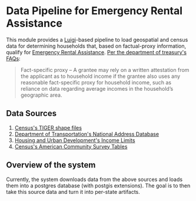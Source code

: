# Data Pipeline for Emergency Rental Assistance

This module provides a [Luigi](https://luigi.readthedocs.io/en/stable/)-based pipeline to load geospatial and census data for determining households that, based on factual-proxy information, qualify for  [Emergency Rental Assistance](https://home.treasury.gov/policy-issues/coronavirus/assistance-for-state-local-and-tribal-governments/emergency-rental-assistance-program). [Per the department of treasury's FAQs](https://home.treasury.gov/policy-issues/coronavirus/assistance-for-state-local-and-tribal-governments/emergency-rental-assistance-program/faqs#4):

> Fact-specific proxy – A grantee may rely on a written attestation from the applicant as to household income if the grantee also uses any reasonable fact-specific proxy for household income, such as reliance on data regarding average incomes in the household’s geographic area. 

## Data Sources

1. [Census's TIGER shape files](https://www.census.gov/geographies/mapping-files/time-series/geo/tiger-line-file.html)
2. [Department of Transportation's National Address Database](https://www.transportation.gov/gis/national-address-database/national-address-database-0)
3. [Housing and Urban Development's Income Limits](https://www.huduser.gov/portal/datasets/il.html)
4. [Census's American Community Survey Tables](https://www.census.gov/programs-surveys/acs)

## Overview of the system

Currently, the system downloads data from the above sources and loads them into a postgres database (with postgis extensions). The goal is to then take this source data and turn it into per-state artifacts.

